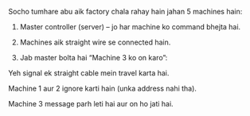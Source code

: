 Socho tumhare abu aik factory chala rahay hain jahan 5 machines hain:

1. Master controller (server) – jo har machine ko command bhejta hai.


2. Machines aik straight wire se connected hain.


3. Jab master bolta hai “Machine 3 ko on karo”:

Yeh signal ek straight cable mein travel karta hai.

Machine 1 aur 2 ignore karti hain (unka address nahi tha).

Machine 3 message parh leti hai aur on ho jati hai.

